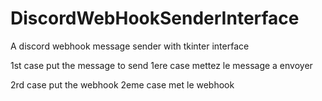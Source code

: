 # DiscordWebHookSenderInterface
A discord webhook message sender with tkinter interface


1st case put the message to send
1ere case mettez le message a envoyer

2rd case put the webhook
2eme case met le webhook
